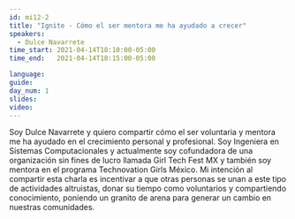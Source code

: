 ```yaml
---
id: mi12-2
title: "Ignite - Cómo el ser mentora me ha ayudado a crecer"
speakers:
  - Dulce Navarrete
time_start: 2021-04-14T18:10:00-05:00
time_end:   2021-04-14T18:15:00-05:00

language: 
guide:
day_num: 1
slides: 
video: 
---
```


Soy Dulce Navarrete y quiero compartir cómo el ser voluntaria y mentora me ha ayudado en el crecimiento personal y profesional. Soy Ingeniera en Sistemas Computacionales y actualmente soy cofundadora de una organización sin fines de lucro llamada Girl Tech Fest MX y también soy mentora en el programa Technovation Girls México. Mi intención al compartir esta charla es incentivar a que otras personas se unan a este tipo de actividades altruistas, donar su tiempo como voluntarios y compartiendo conocimiento, poniendo un granito de arena para generar un cambio en nuestras comunidades.
